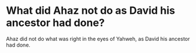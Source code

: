 # What did Ahaz not do as David his ancestor had done?

Ahaz did not do what was right in the eyes of Yahweh, as David his ancestor had done. 